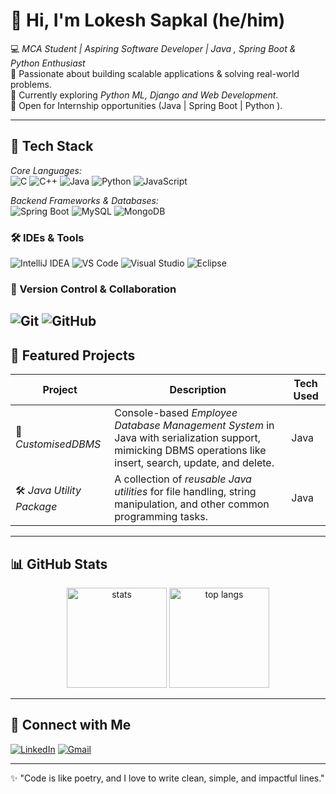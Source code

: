 # 👋 Hi, I'm Lokesh Sapkal (he/him)  

💻 *MCA Student | Aspiring Software Developer | Java , Spring Boot & Python Enthusiast*  
🚀 Passionate about building scalable applications & solving real-world problems.  
📌 Currently exploring *Python ML, Django and Web Development*.  
🎯 Open for Internship opportunities (Java | Spring Boot | Python ).  

---

## 🔧 Tech Stack  

*Core Languages:*   
![C](https://img.shields.io/badge/C-00599C?style=for-the-badge&logo=c&logoColor=white)   ![C++](https://img.shields.io/badge/C++-00599C?style=for-the-badge&logo=cplusplus&logoColor=white)
![Java](https://img.shields.io/badge/Java-ED8B00?style=for-the-badge&logo=java&logoColor=white) 
![Python](https://img.shields.io/badge/Python-3776AB?style=for-the-badge&logo=python&logoColor=white) 
![JavaScript](https://img.shields.io/badge/JavaScript-F7DF1E?style=for-the-badge&logo=javascript&logoColor=black)

*Backend Frameworks & Databases:*  
![Spring Boot](https://img.shields.io/badge/Spring%20Boot-6DB33F?style=for-the-badge&logo=springboot&logoColor=white)  ![MySQL](https://img.shields.io/badge/MySQL-00648B?style=for-the-badge&logo=mysql&logoColor=white) 
![MongoDB](https://img.shields.io/badge/MongoDB-4EA94B?style=for-the-badge&logo=mongodb&logoColor=white)

### 🛠 IDEs & Tools  
![IntelliJ IDEA](https://img.shields.io/badge/IntelliJ%20IDEA-000000.svg?style=for-the-badge&logo=intellij-idea&logoColor=white)
![VS Code](https://img.shields.io/badge/VS%20Code-0078d7.svg?style=for-the-badge&logo=visual-studio-code&logoColor=white)
![Visual Studio](https://img.shields.io/badge/Visual%20Studio-5C2D91?style=for-the-badge&logo=visual-studio&logoColor=white)   ![Eclipse](https://img.shields.io/badge/Eclipse-2C2255?style=for-the-badge&logo=eclipse&logoColor=white)   

### 🔧 Version Control & Collaboration  
![Git](https://img.shields.io/badge/Git-F05032?style=for-the-badge&logo=git&logoColor=white)  ![GitHub](https://img.shields.io/badge/GitHub-24292F?style=for-the-badge&logo=github&logoColor=white) 
---

## 📂 Featured Projects  

| Project | Description | Tech Used |
|---------|-------------|-----------|
| 📂 *CustomisedDBMS* | Console-based *Employee Database Management System* in Java with serialization support, mimicking DBMS operations like insert, search, update, and delete. | Java |
| 🛠 *Java Utility Package* | A collection of *reusable Java utilities* for file handling, string manipulation, and other common programming tasks. | Java |

---

## 📊 GitHub Stats  

<p align="center">
  <img src="https://github-readme-stats.vercel.app/api?username=Lokesh-Sapkal&show_icons=true&theme=tokyonight" alt="stats" height="160px"/>
  <img src="https://github-readme-stats.vercel.app/api/top-langs/?username=Lokesh-Sapkal&layout=compact&theme=tokyonight" alt="top langs" height="160px"/>
</p>

---

## 🤝 Connect with Me  

[![LinkedIn](https://img.shields.io/badge/LinkedIn-0077B5?style=for-the-badge&logo=linkedin&logoColor=white)](https://www.linkedin.com/in/lokesh-sapkal)
[![Gmail](https://img.shields.io/badge/Gmail-D14836?style=for-the-badge&logo=gmail&logoColor=white)](mailto:lokeshsapkal15@gmail.com)  

---
✨ "Code is like poetry, and I love to write clean, simple, and impactful lines."
